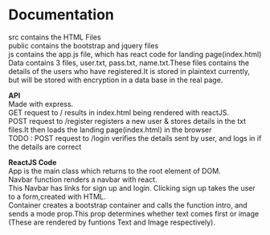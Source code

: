 # Documentation
src contains the HTML Files<br/>
public contains the bootstrap and jquery files<br/>
js contains the app.js file, which has react code for landing page(index.html)
Data contains 3 files, user.txt, pass.txt, name.txt.These files contains the details of the users who have registered.It is stored in plaintext currently, but will be stored with encryption in a data base in the real page.<br/>

<b>API</b><br/>
Made with express.<br/>
GET request to / results in index.html being rendered with reactJS.<br/>
POST request to /register registers a new user & stores details in the txt files.It then loads the landing page(index.html) in the browser<br/>
TODO : POST request to /login verifies the details sent by user, and logs in if the details are correct

<b>ReactJS Code</b><br/>
App is the main class which returns to the root element of DOM.<br/>
Navbar function renders a navbar with react.<br/>
This Navbar has links for sign up and login. Clicking sign up takes the user to a form,created with HTML.<br/>
Container creates a bootstrap container and calls the function intro, and sends a mode prop.This prop determines whether text comes first or image (These are rendered by funtions Text and Image respectively).<br/>
